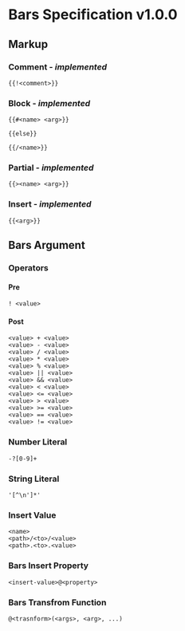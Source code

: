 # Bars Specification v1.0.0

## Markup

### Comment - *implemented*

```bars
{{!<comment>}}
```

### Block - *implemented*

```bars
{{#<name> <arg>}}

{{else}}

{{/<name>}}
```

### Partial - *implemented*

```bars
{{><name> <arg>}}
```

### Insert - *implemented*

```bars
{{<arg>}}
```

## Bars Argument

### Operators

#### Pre

```bars
! <value>
```

#### Post

```bars
<value> + <value>
<value> - <value>
<value> / <value>
<value> * <value>
<value> % <value>
<value> || <value>
<value> && <value>
<value> < <value>
<value> <= <value>
<value> > <value>
<value> >= <value>
<value> == <value>
<value> != <value>
```

### Number Literal

```bars
-?[0-9]+
```

### String Literal

```bars
'[^\n']*'
```

### Insert Value

```bars
<name>
<path>/<to>/<value>
<path>.<to>.<value>
```

### Bars Insert Property

```bars
<insert-value>@<property>
```

### Bars Transfrom Function

```bars
@<trasnform>(<args>, <arg>, ...)
```
